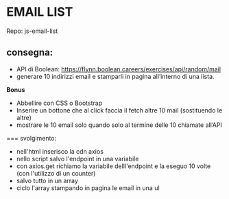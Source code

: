 EMAIL LIST
===
Repo: js-email-list

## consegna:
- API di Boolean: https://flynn.boolean.careers/exercises/api/random/mail
- generare 10 indirizzi email e stamparli in pagina all’interno di una lista.


**Bonus**
- Abbellire con CSS o Bootstrap
- Inserire un bottone che al click faccia il fetch altre 10 mail (sostituendo le altre)
- mostrare le 10 email solo quando solo al termine delle 10 chiamate all’API

=== svolgimento:
- nell'html inserisco la cdn axios
- nello script salvo l'endpoint in una variabile
- con axios.get richiamo la variabile delll'endpoint e la eseguo 10 volte (con l'utilizzo di un counter)
- salvo tutto in un array
- ciclo l'array stampando in pagina le email in una ul 